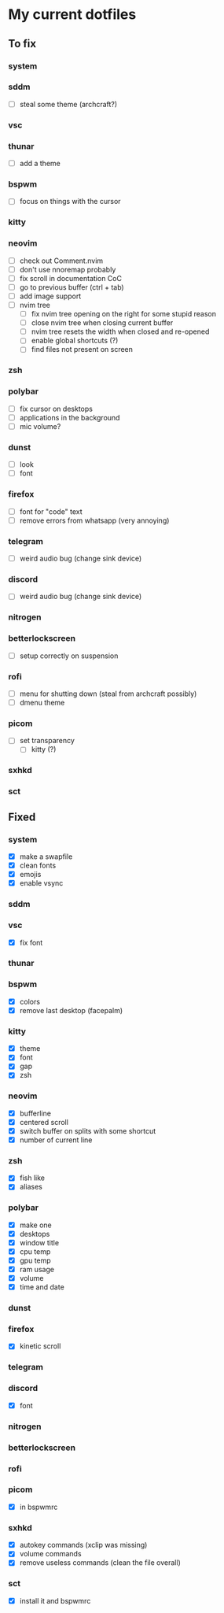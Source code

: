# My current dotfiles

## To fix

### system

### sddm

- [ ] steal some theme (archcraft?)

### vsc

### thunar

- [ ] add a theme

### bspwm

- [ ] focus on things with the cursor

### kitty

### neovim

- [ ] check out Comment.nvim
- [ ] don't use nnoremap probably
- [ ] fix scroll in documentation CoC
- [ ] go to previous buffer (ctrl + tab)
- [ ] add image support
- [ ] nvim tree
  - [ ] fix nvim tree opening on the right for some stupid reason
  - [ ] close nvim tree when closing current buffer
  - [ ] nvim tree resets the width when closed and re-opened
  - [ ] enable global shortcuts (?)
  - [ ] find files not present on screen

### zsh

### polybar

- [ ] fix cursor on desktops
- [ ] applications in the background
- [ ] mic volume?

### dunst

- [ ] look
- [ ] font

### firefox

- [ ] font for "code" text
- [ ] remove errors from whatsapp (very annoying)

### telegram

- [ ] weird audio bug (change sink device)

### discord

- [ ] weird audio bug (change sink device)

### nitrogen

### betterlockscreen

- [ ] setup correctly on suspension

### rofi

- [ ] menu for shutting down (steal from archcraft possibly)
- [ ] dmenu theme

### picom

- [ ] set transparency
  - [ ] kitty (?)

### sxhkd

### sct

## Fixed

### system

- [x] make a swapfile
- [x] clean fonts
- [x] emojis
- [x] enable vsync

### sddm

### vsc

- [x] fix font

### thunar

### bspwm

- [x] colors
- [x] remove last desktop (facepalm)

### kitty

- [x] theme
- [x] font
- [x] gap
- [x] zsh

### neovim

- [x] bufferline
- [x] centered scroll
- [x] switch buffer on splits with some shortcut
- [x] number of current line

### zsh

- [x] fish like
- [x] aliases

### polybar

- [x] make one
- [x] desktops
- [x] window title
- [x] cpu temp
- [x] gpu temp
- [x] ram usage
- [x] volume
- [x] time and date

### dunst

### firefox

- [x] kinetic scroll

### telegram

### discord

- [x] font

### nitrogen

### betterlockscreen

### rofi

### picom

- [x] in bspwmrc

### sxhkd

- [x] autokey commands (xclip was missing)
- [x] volume commands
- [x] remove useless commands (clean the file overall)

### sct

- [x] install it and bspwmrc

